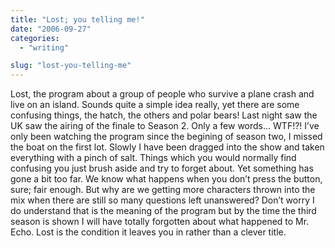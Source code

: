 ```yaml
---
title: "Lost; you telling me!"
date: "2006-09-27"
categories: 
  - "writing"

slug: "lost-you-telling-me"
---
```


Lost, the program about a group of people who survive a plane crash and live on an island. Sounds quite a simple idea really, yet there are some confusing things, the hatch, the others and polar bears! Last night saw the UK saw the airing of the finale to Season 2. Only a few words… WTF!?! I’ve only been watching the program since the begining of season two, I missed the boat on the first lot. Slowly I have been dragged into the show and taken everything with a pinch of salt. Things which you would normally find confusing you just brush aside and try to forget about. Yet something has gone a bit too far. We know what happens when you don’t press the button, sure; fair enough. But why are we getting more characters thrown into the mix when there are still so many questions left unanswered? Don’t worry I do understand that is the meaning of the program but by the time the third season is shown I will have totally forgotten about what happened to Mr. Echo. Lost is the condition it leaves you in rather than a clever title.
